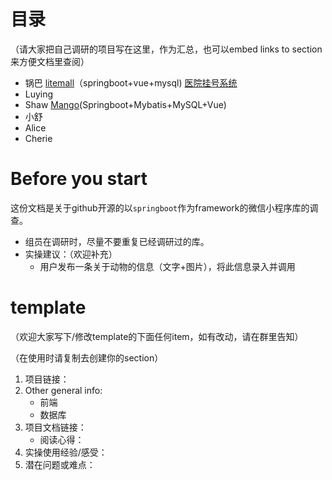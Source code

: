 # 目录

（请大家把自己调研的项目写在这里，作为汇总，也可以embed links to section来方便文档里查阅）

- 锅巴 [litemall](https://github.com/linlinjava/litemall)（springboot+vue+mysql) [医院挂号系统](https://github.com/YuJian95/hospital)
- Luying
- Shaw [Mango](https://github.com/Xin-Felix/Mango)(Springboot+Mybatis+MySQL+Vue)
- 小舒
- Alice
- Cherie



# Before you start

这份文档是关于github开源的以`springboot`作为framework的微信小程序库的调查。

- 组员在调研时，尽量不要重复已经调研过的库。
- 实操建议：（欢迎补充）
  - 用户发布一条关于动物的信息（文字+图片），将此信息录入并调用



# template

（欢迎大家写下/修改template的下面任何item，如有改动，请在群里告知）

（在使用时请复制去创建你的section）

1. 项目链接：
2. Other general info:
   - 前端
   - 数据库
3. 项目文档链接：
   - 阅读心得：
4. 实操使用经验/感受：
5. 潜在问题或难点：
